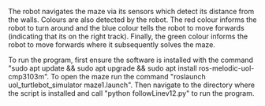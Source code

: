 The robot navigates the maze via its sensors which detect its distance from the walls. Colours are also detected by the robot. The red colour informs the robot to turn around and the blue colour tells the robot to move forwards (indicating that its on the right track). Finally, the green colour informs the robot to move forwards where it subsequently solves the maze.  

To run the program, first ensure the software is installed with the command "sudo apt update && sudo apt upgrade && sudo apt install ros-melodic-uol-cmp3103m".
To open the maze run the command "roslaunch uol_turtlebot_simulator maze1.launch".
Then navigate to the directory where the script is installed and call "python followLinev12.py" to run the program.